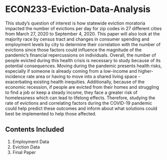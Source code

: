 # ECON233-Eviction-Data-Analysis
This study’s question of interest is how statewide eviction moratoria impacted the number of evictions per day for zip codes in 27 different cities 
from March 27, 2020 to September 4, 2020. This paper will also look at the majority race by census tract and changes in consumer spending and 
employment levels by city to determine their correlation with the number of evictions since those factors could influence the magnitude of the pandemic’s
financial repercussions on individuals. Overall, the number of people evicted during this health crisis is necessary to study because of its potential 
consequences. Moving during the pandemic presents health risks, especially if someone is already coming from a low-income and higher-incidence rate 
area or having to move into a shared living space - exacerbating existing health inequities. Additionally, because of the economic recession, if people 
are evicted from their homes and struggling to find a job or keep a steady income, they face a greater risk of homelessness which can lead to lifelong 
effects. Therefore, studying the rate of evictions and correlating factors during the COVID-19 pandemic could help predict these outcomes and inform 
about what solutions could best be implemented to help those affected.

## Contents Included
1. Employment Data
2. Eviction Data
3. Final Paper
